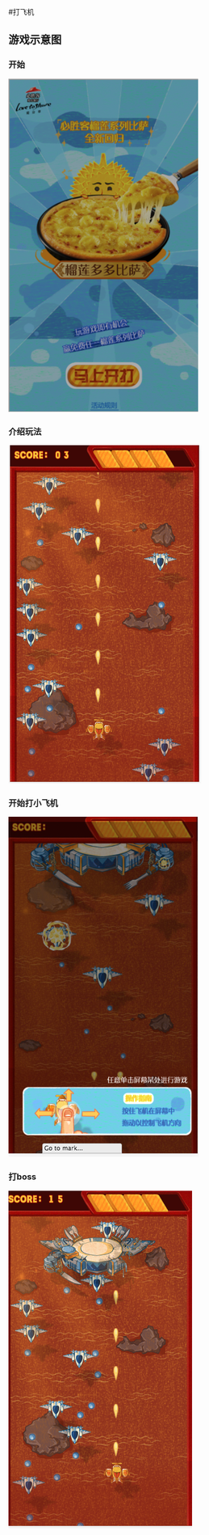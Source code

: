 #打飞机
## 游戏示意图
### 开始
![image](https://github.com/likelight/DaFeiji/blob/master/pizzahut-flight/introduce_img/start.png)
### 介绍玩法
![image](https://github.com/likelight/DaFeiji/blob/master/pizzahut-flight/introduce_img/normal.png)
### 开始打小飞机
![image](https://github.com/likelight/DaFeiji/blob/master/pizzahut-flight/introduce_img/introduce.25.png)
### 打boss
 ![image](https://github.com/likelight/DaFeiji/blob/master/pizzahut-flight/introduce_img/boss.png)